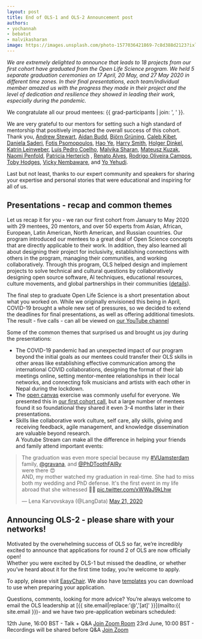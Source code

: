 ```yaml
---
layout: post
title: End of OLS-1 and OLS-2 Announcement post
authors: 
- yochannah
- bebatut
- malvikasharan
image: https://images.unsplash.com/photo-1577036421869-7c8d388d2123?ixlib=rb-1.2.1&ixid=eyJhcHBfaWQiOjEyMDd9&auto=format&fit=crop&w=1950&q=80
---
```


*We are extremely delighted to announce that leads to 18 projects from our first cohort have graduated from the Open Life Science program.
We held 5 separate graduation ceremonies on 17 April, 20 May, and 27 May 2020 in different time zones. In their final presentations, each team/individual member amazed us with the progress they made in their project and the level of dedication and resilience they showed in leading their work, especially during the pandemic.*

We congratulate all our proud mentees: {{ grad-participants | join: ', ' }}.

We are very grateful to our mentors for setting such a high standard of mentorship that positively impacted the overall success of this cohort. Thank you, [Andrew Stewart](https://openlifesci.org/ols-1#ajstewartlang), [Aidan Budd](https://openlifesci.org/ols-1#aidanbudd), [Björn Grüning](https://openlifesci.org/ols-1#bgruening), [Caleb Kibet](https://openlifesci.org/ols-1#kipkurui), [Daniela Saderi](https://openlifesci.org/ols-1#dasaderi), [Fotis Psomopoulos](https://openlifesci.org/ols-1#fpsom), [Hao Ye](https://openlifesci.org/ols-1#ha0ye), [Harry Smith](https://openlifesci.org/ols-1#Zebetus), [Holger Dinkel](https://openlifesci.org/ols-1#hdinkel), [Katrin Leinweber](https://openlifesci.org/ols-1#katrinleinweber), [Luis Pedro Coelho](https://openlifesci.org/ols-1#luispedro), [Malvika Sharan](https://openlifesci.org/ols-1#malvikasharan), [Mateusz Kuzak](https://openlifesci.org/ols-1#mkuzak), [Naomi Penfold](https://openlifesci.org/ols-1#npscience), [Patricia Herterich](https://openlifesci.org/ols-1#pherterich) , [Renato Alves](https://openlifesci.org/ols-1#unode), [Rodrigo Oliveira Campos](https://openlifesci.org/ols-1#rodrigocam), [Toby Hodges](https://openlifesci.org/ols-1#tobyhodges), [Vicky Nembaware](https://openlifesci.org/ols-1#VickyNembaware), and [Yo Yehudi](https://openlifesci.org/ols-1#yochannah).

Last but not least, thanks to our expert community and speakers for sharing your expertise and personal stories that were educational and inspiring for all of us.

## Presentations - recap and common themes

Let us recap it for you - we ran our first cohort from January to May 2020 with 29 mentees, 20 mentors, and over 50 experts from Asian, African, European, Latin American, North American, and Russian countries.
Our program introduced our mentees to a great deal of Open Science concepts that are directly applicable to their work. In addition, they also learned all about designing their project for inclusivity, establishing connections with others in the program, managing their communities, and working collaboratively. 
Through this program, OLS helped design and implement projects to solve technical and cultural questions by collaboratively designing open source software, AI techniques, educational resources, culture movements, and global partnerships in their communities ([details](/ols-1/projects-participants/)). 

The final step to graduate Open Life Science is a short presentation about what you worked on. While we originally envisioned this being in April, COVID-19 brought a whole new set of pressures, so we decided to extend the deadlines for final presentations, as well as offering additional timeslots. The result - five calls - can all be viewed on [our YouTube channel](https://www.youtube.com/playlist?list=PL1CvC6Ez54KB6U9GtjOjwESMurHgT41qM&advanced_settings=1&disable_polymer=1)
 
Some of the common themes that surprised us and brought us joy during the presentations: 
- The COVID-19 pandemic had an unexpected impact of our program beyond the initial goals as our mentees could transfer their OLS skills in other areas like establishing effective communication among the international COVID collaborations, designing the format of their lab meetings online, setting mentor-mentee relationships in their local networks, and connecting folk musicians and artists with each other in Nepal during the lockdown.
- The [open canvas](https://docs.google.com/presentation/d/1MeJo0TyuMg_waLk1J4q9y1aAqKNMuRBlnmxEChSz-cQ/edit#slide=id.p) exercise was commonly useful for everyone. We presented this in [our first cohort call](/ols-1/week02/), but a large number of mentees found it so foundational they shared it even 3-4 months later in their presentations. 
- Skills like collaborative work culture, self care, ally skills, giving and receiving feedback, agile management, and knowledge dissemination are valuable beyond research.  
A Youtube Stream can make all the difference in helping your friends and family attend important events: 

<blockquote class="twitter-tweet"><p lang="en" dir="ltr">The graduation was even more special because my <a href="https://twitter.com/hashtag/VUamsterdam?src=hash&amp;ref_src=twsrc%5Etfw">#VUamsterdam</a> family, <a href="https://twitter.com/gravana?ref_src=twsrc%5Etfw">@gravana</a>, and <a href="https://twitter.com/PhDToothFAIRy?ref_src=twsrc%5Etfw">@PhDToothFAIRy</a><br>were there 😍<br>AND, my mother watched my graduation in real-time. She had to miss both my wedding and PhD defense. It&#39;s the first event in my life abroad that she witnessed 👩‍👧 <a href="https://t.co/xWWaJ9kLhw">pic.twitter.com/xWWaJ9kLhw</a></p>&mdash; Lena Karvovskaya (@LangData) <a href="https://twitter.com/LangData/status/1263468708330078209?ref_src=twsrc%5Etfw">May 21, 2020</a></blockquote> <script async src="https://platform.twitter.com/widgets.js" charset="utf-8"></script> 

## Announcing OLS-2 - please share with your networks! 

Motivated by the overwhelming success of OLS so far, we’re incredibly excited to announce that applications for round 2 of OLS are now officially open!  
Whether you were excited by OLS-1 but missed the deadline, or whether you’ve heard about it for the first time today, you’re welcome to apply. 

To apply, please visit [EasyChair](https://easychair.org/my/conference?conf=ols2). We also have [templates](https://github.com/open-life-science/application-forms) you can download to use when preparing your application. 

Questions, comments, looking for more advice? You’re always welcome to email the OLS leadership at [{{ site.email|replace:'@','[at]' }}](mailto:{{ site.email }})- and we have two pre-application webinars scheduled: 

12th June, 16:00 BST - Talk + Q&A [Join Zoom Room](https://us02web.zoom.us/j/86443147731?pwd=cnl4aXNudHhCczFhN05iZW9ybGpodz09)
23rd June, 10:00 BST - Recordings will be shared before Q&A [Join Zoom](https://us02web.zoom.us/j/83834215603?pwd=QkErWWNoODBTSThZaWVkZGQzTFl5UT09)
